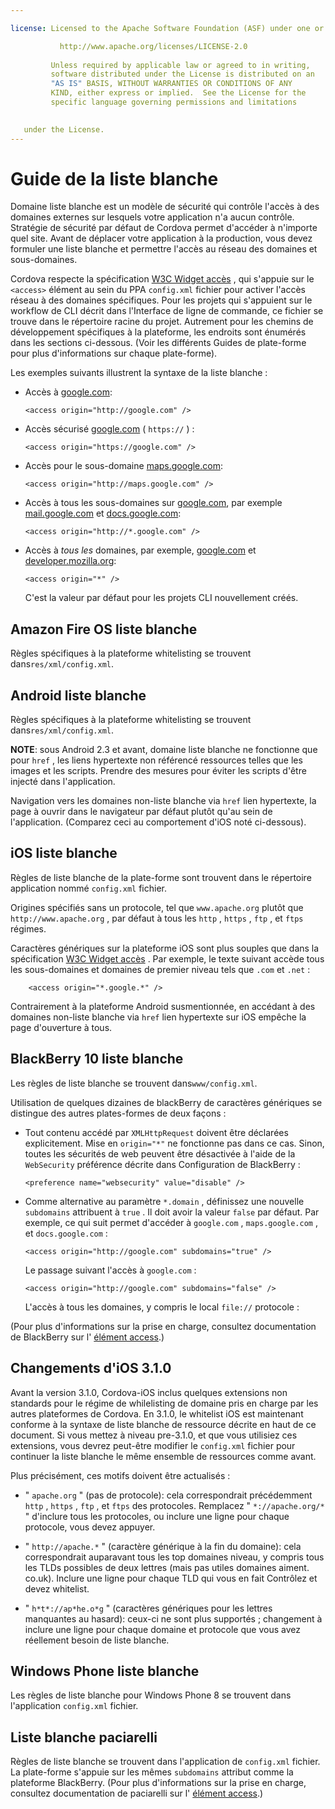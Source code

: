 ```yaml
---

license: Licensed to the Apache Software Foundation (ASF) under one or more contributor license agreements. See the NOTICE file distributed with this work for additional information regarding copyright ownership. The ASF licenses this file to you under the Apache License, Version 2.0 (the "License"); you may not use this file except in compliance with the License. You may obtain a copy of the License at

           http://www.apache.org/licenses/LICENSE-2.0
    
         Unless required by applicable law or agreed to in writing,
         software distributed under the License is distributed on an
         "AS IS" BASIS, WITHOUT WARRANTIES OR CONDITIONS OF ANY
         KIND, either express or implied.  See the License for the
         specific language governing permissions and limitations
    

   under the License.
---
```


# Guide de la liste blanche

Domaine liste blanche est un modèle de sécurité qui contrôle l'accès à des domaines externes sur lesquels votre application n'a aucun contrôle. Stratégie de sécurité par défaut de Cordova permet d'accéder à n'importe quel site. Avant de déplacer votre application à la production, vous devez formuler une liste blanche et permettre l'accès au réseau des domaines et sous-domaines.

Cordova respecte la spécification [W3C Widget accès][1] , qui s'appuie sur le `<access>` élément au sein du PPA `config.xml` fichier pour activer l'accès réseau à des domaines spécifiques. Pour les projets qui s'appuient sur le workflow de CLI décrit dans l'Interface de ligne de commande, ce fichier se trouve dans le répertoire racine du projet. Autrement pour les chemins de développement spécifiques à la plateforme, les endroits sont énumérés dans les sections ci-dessous. (Voir les différents Guides de plate-forme pour plus d'informations sur chaque plate-forme).

 [1]: http://www.w3.org/TR/widgets-access/

Les exemples suivants illustrent la syntaxe de la liste blanche :

*   Accès à [google.com][2]:
    
        <access origin="http://google.com" />
        

*   Accès sécurisé [google.com][3] ( `https://` ) :
    
        <access origin="https://google.com" />
        

*   Accès pour le sous-domaine [maps.google.com][4]:
    
        <access origin="http://maps.google.com" />
        

*   Accès à tous les sous-domaines sur [google.com][2], par exemple [mail.google.com][5] et [docs.google.com][6]:
    
        <access origin="http://*.google.com" />
        

*   Accès à *tous les* domaines, par exemple, [google.com][2] et [developer.mozilla.org][7]:
    
        <access origin="*" />
        
    
    C'est la valeur par défaut pour les projets CLI nouvellement créés.

 [2]: http://google.com
 [3]: https://google.com
 [4]: http://maps.google.com
 [5]: http://mail.google.com
 [6]: http://docs.google.com
 [7]: http://developer.mozilla.org

## Amazon Fire OS liste blanche

Règles spécifiques à la plateforme whitelisting se trouvent dans`res/xml/config.xml`.

## Android liste blanche

Règles spécifiques à la plateforme whitelisting se trouvent dans`res/xml/config.xml`.

**NOTE**: sous Android 2.3 et avant, domaine liste blanche ne fonctionne que pour `href` , les liens hypertexte non référencé ressources telles que les images et les scripts. Prendre des mesures pour éviter les scripts d'être injecté dans l'application.

Navigation vers les domaines non-liste blanche via `href` lien hypertexte, la page à ouvrir dans le navigateur par défaut plutôt qu'au sein de l'application. (Comparez ceci au comportement d'iOS noté ci-dessous).

## iOS liste blanche

Règles de liste blanche de la plate-forme sont trouvent dans le répertoire application nommé `config.xml` fichier.

Origines spécifiés sans un protocole, tel que `www.apache.org` plutôt que `http://www.apache.org` , par défaut à tous les `http` , `https` , `ftp` , et `ftps` régimes.

Caractères génériques sur la plateforme iOS sont plus souples que dans la spécification [W3C Widget accès][1] . Par exemple, le texte suivant accède tous les sous-domaines et domaines de premier niveau tels que `.com` et `.net` :

        <access origin="*.google.*" />
    

Contrairement à la plateforme Android susmentionnée, en accédant à des domaines non-liste blanche via `href` lien hypertexte sur iOS empêche la page d'ouverture à tous.

## BlackBerry 10 liste blanche

Les règles de liste blanche se trouvent dans`www/config.xml`.

Utilisation de quelques dizaines de blackBerry de caractères génériques se distingue des autres plates-formes de deux façons :

*   Tout contenu accédé par `XMLHttpRequest` doivent être déclarées explicitement. Mise en `origin="*"` ne fonctionne pas dans ce cas. Sinon, toutes les sécurités de web peuvent être désactivée à l'aide de la `WebSecurity` préférence décrite dans Configuration de BlackBerry :
    
        <preference name="websecurity" value="disable" />
        

*   Comme alternative au paramètre `*.domain` , définissez une nouvelle `subdomains` attribuent à `true` . Il doit avoir la valeur `false` par défaut. Par exemple, ce qui suit permet d'accéder à `google.com` , `maps.google.com` , et `docs.google.com` :
    
        <access origin="http://google.com" subdomains="true" />
        
    
    Le passage suivant l'accès à `google.com` :
    
        <access origin="http://google.com" subdomains="false" />
        
    
    L'accès à tous les domaines, y compris le local `file://` protocole :
    
    <access origin="*" subdomains="true" />

(Pour plus d'informations sur la prise en charge, consultez documentation de BlackBerry sur l' [élément access][8].)

 [8]: https://developer.blackberry.com/html5/documentation/ww_developing/Access_element_834677_11.html

## Changements d'iOS 3.1.0

Avant la version 3.1.0, Cordova-iOS inclus quelques extensions non standards pour le régime de whilelisting de domaine pris en charge par les autres plateformes de Cordova. En 3.1.0, le whitelist iOS est maintenant conforme à la syntaxe de liste blanche de ressource décrite en haut de ce document. Si vous mettez à niveau pre-3.1.0, et que vous utilisiez ces extensions, vous devrez peut-être modifier le `config.xml` fichier pour continuer la liste blanche le même ensemble de ressources comme avant.

Plus précisément, ces motifs doivent être actualisés :

*   " `apache.org` " (pas de protocole): cela correspondrait précédemment `http` , `https` , `ftp` , et `ftps` des protocoles. Remplacez " `*://apache.org/*` " d'inclure tous les protocoles, ou inclure une ligne pour chaque protocole, vous devez appuyer.

*   " `http://apache.*` " (caractère générique à la fin du domaine): cela correspondrait auparavant tous les top domaines niveau, y compris tous les TLDs possibles de deux lettres (mais pas utiles domaines aiment. co.uk). Inclure une ligne pour chaque TLD qui vous en fait Contrôlez et devez whitelist.

*   " `h*t*://ap*he.o*g` " (caractères génériques pour les lettres manquantes au hasard): ceux-ci ne sont plus supportés ; changement à inclure une ligne pour chaque domaine et protocole que vous avez réellement besoin de liste blanche.

## Windows Phone liste blanche

Les règles de liste blanche pour Windows Phone 8 se trouvent dans l'application `config.xml` fichier.

## Liste blanche paciarelli

Règles de liste blanche se trouvent dans l'application de `config.xml` fichier. La plate-forme s'appuie sur les mêmes `subdomains` attribut comme la plateforme BlackBerry. (Pour plus d'informations sur la prise en charge, consultez documentation de paciarelli sur l' [élément access][9].)

 [9]: https://developer.tizen.org/help/index.jsp?topic=%2Forg.tizen.web.appprogramming%2Fhtml%2Fide_sdk_tools%2Fconfig_editor_w3celements.htm